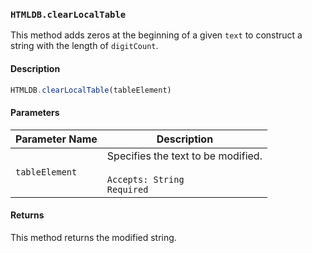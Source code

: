 ### `HTMLDB.clearLocalTable`

This method adds zeros at the beginning of a given `text` to construct a string with the length of `digitCount`.

#### Description

```javascript
HTMLDB.clearLocalTable(tableElement)
```

#### Parameters

| Parameter Name             | Description                               |
| -------------------------- | ----------------------------------------- |
| `tableElement` | Specifies the text to be modified.<br><br>`Accepts: String`<br>`Required` |

#### Returns

This method returns the modified string.